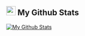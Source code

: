<h2><img src="https://media.giphy.com/media/cj87CxfRtrUifF3Ryk/giphy.gif" height="25"> My Github Stats</h2>

[![My Github Stats](https://github-readme-stats.vercel.app/api?username=metacalled&theme=midnight-purple&show_icons=true&include_all_commits=true&count_private=true)](https://github-readme-stats.vercel.app/api?username=unhabilitated&theme=midnight-purple&include_all_commits=true&count_private=true)
